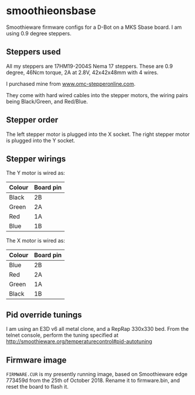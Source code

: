 # smoothieonsbase
Smoothieware firmware configs for a D-Bot on a MKS Sbase board. I am using 0.9 degree steppers.

## Steppers used

All my steppers are 17HM19-2004S Nema 17 steppers. These are 0.9 degree, 46Ncm torque, 2A at 2.8V, 42x42x48mm with 4 wires.

I purchased mine from www.omc-stepperonline.com.

They come with hard wired cables into the stepper motors, the wiring pairs being Black/Green, and Red/Blue.

## Stepper order

The left stepper motor is plugged into the X socket.
The right stepper motor is plugged into the Y socket.

## Stepper wirings

The Y motor is wired as:

| Colour | Board pin |
| ------ | --------- |
| Black | 2B |
| Green | 2A |
| Red | 1A |
| Blue | 1B |

The X motor is wired as:

| Colour | Board pin |
| ------ | --------- |
| Blue | 2B |
| Red | 2A |
| Green | 1A |
| Black | 1B |

## Pid override tunings

I am using an E3D v6 all metal clone, and a RepRap 330x330 bed. From the telnet console, perform the tuning specified at http://smoothieware.org/temperaturecontrol#pid-autotuning

## Firmware image

`FIRMWARE.CUR` is my presently running image, based on Smoothieware edge 773459d from the 25th of October 2018. Rename it to firmware.bin, and reset the board to flash it.
